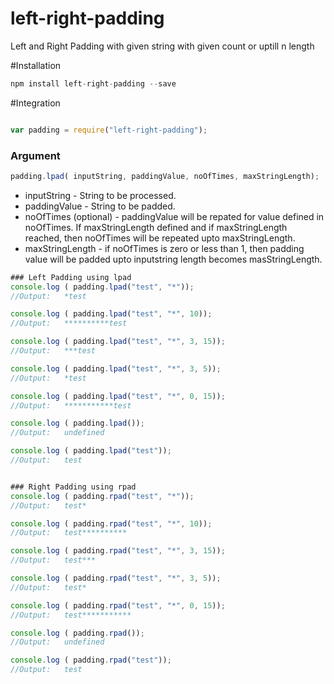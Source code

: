 # left-right-padding

Left and Right Padding with given string with given count or uptill n length


#Installation

```javascript
npm install left-right-padding --save
```

#Integration
```javascript

var padding = require("left-right-padding");
```



### Argument

```javascript
padding.lpad( inputString, paddingValue, noOfTimes, maxStringLength);
```
* inputString - String to be processed.
* paddingValue - String to be padded.
* noOfTimes (optional) - paddingValue will be repated for value defined in noOfTimes. If maxStringLength defined and if maxStringLength reached, then noOfTimes will be repeated upto maxStringLength.
* maxStringLength - if noOfTimes is zero or less than 1, then padding value will be padded upto inputstring length becomes masStringLength.

```javascript
### Left Padding using lpad
console.log ( padding.lpad("test", "*"));
//Output:	*test

console.log ( padding.lpad("test", "*", 10));
//Output:	**********test

console.log ( padding.lpad("test", "*", 3, 15));
//Output:	***test

console.log ( padding.lpad("test", "*", 3, 5));
//Output:	*test

console.log ( padding.lpad("test", "*", 0, 15));
//Output:	***********test

console.log ( padding.lpad());
//Output:	undefined

console.log ( padding.lpad("test"));
//Output:	test


### Right Padding using rpad
console.log ( padding.rpad("test", "*"));
//Output:	test*

console.log ( padding.rpad("test", "*", 10));
//Output:	test**********

console.log ( padding.rpad("test", "*", 3, 15));
//Output:	test***

console.log ( padding.rpad("test", "*", 3, 5));
//Output:	test*

console.log ( padding.rpad("test", "*", 0, 15));
//Output:	test***********

console.log ( padding.rpad());
//Output:	undefined

console.log ( padding.rpad("test"));
//Output:	test

```
